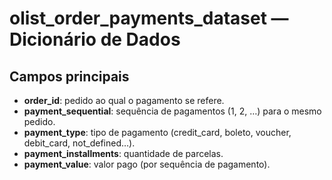 # olist_order_payments_dataset — Dicionário de Dados

## Campos principais
- **order_id**: pedido ao qual o pagamento se refere.
- **payment_sequential**: sequência de pagamentos (1, 2, …) para o mesmo pedido.
- **payment_type**: tipo de pagamento (credit_card, boleto, voucher, debit_card, not_defined…).
- **payment_installments**: quantidade de parcelas.
- **payment_value**: valor pago (por sequência de pagamento).
